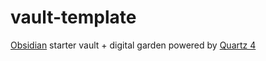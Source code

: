# vault-template

[Obsidian](https://obsidian.md/) starter vault + digital garden powered by [Quartz 4](https://quartz.jzhao.xyz/)
